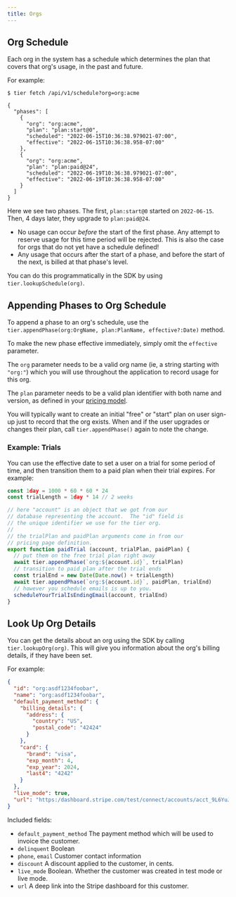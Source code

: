```yaml
---
title: Orgs
---
```


<!-- include _pieces/org-intro -->

## Org Schedule

Each org in the system has a schedule which determines the plan
that covers that org's usage, in the past and future.

For example:


```
$ tier fetch /api/v1/schedule?org=org:acme

{
  "phases": [
    {
      "org": "org:acme",
      "plan": "plan:start@0",
      "scheduled": "2022-06-15T10:36:38.979021-07:00",
      "effective": "2022-06-15T10:36:38.958-07:00"
    },
    {
      "org": "org:acme",
      "plan": "plan:paid@24",
      "scheduled": "2022-06-19T10:36:38.979021-07:00",
      "effective": "2022-06-19T10:36:38.958-07:00"
    }
  ]
}
```

Here we see two phases.  The first, `plan:start@0` started on
`2022-06-15`.  Then, 4 days later, they upgrade to `plan:paid@24`.

- No usage can occur _before_ the start of the first phase.  Any
  attempt to reserve usage for this time period will be rejected.
  This is also the case for orgs that do not yet have a schedule
  defined!
- Any usage that occurs after the start of a phase, and before
  the start of the next, is billed at that phase's level.

You can do this programmatically in the SDK by using
`tier.lookupSchedule(org)`.

## Appending Phases to Org Schedule

To append a phase to an org's schedule, use the
`tier.appendPhase(org:OrgName, plan:PlanName, effective?:Date)` method.

To make the new phase effective immediately, simply omit the
`effective` parameter.

The `org` parameter needs to be a valid org name (ie, a string
starting with `"org:"`) which you will use throughout the
application to record usage for this org.

The `plan` parameter needs to be a valid plan identifier with
both name and version, as defined in your [pricing
model](/content/concepts/1-model.md).

You will typically want to create an initial "free" or "start"
plan on user sign-up just to record that the org exists.  When
and if the user upgrades or changes their plan, call
`tier.appendPhase()` again to note the change.

### Example: Trials

You can use the effective date to set a user on a trial for some
period of time, and then transition them to a paid plan when
their trial expires.  For example:

```js
const 1day = 1000 * 60 * 60 * 24
const trialLength = 1day * 14 // 2 weeks

// here "account" is an object that we got from our
// database representing the account.  The "id" field is
// the unique identifier we use for the tier org.
//
// the trialPlan and paidPlan arguments come in from our
// pricing page definition.
export function paidTrial (account, trialPlan, paidPlan) {
  // put them on the free trial plan right away
  await tier.appendPhase(`org:${account.id}`, trialPlan)
  // transition to paid plan after the trial ends
  const trialEnd = new Date(Date.now() + trialLength)
  await tier.appendPhase(`org:${account.id}`, paidPlan, trialEnd)
  // however you schedule emails is up to you.
  scheduleYourTrialIsEndingEmail(account, trialEnd)
}
```

## Look Up Org Details

You can get the details about an org using the SDK by calling
`tier.lookupOrg(org)`.  This will give you information about the
org's billing details, if they have been set.

For example:

```json
{
  "id": "org:asdf1234foobar",
  "name": "org:asdf1234foobar",
  "default_payment_method": {
    "billing_details": {
      "address": {
        "country": "US",
        "postal_code": "42424"
      }
    },
    "card": {
      "brand": "visa",
      "exp_month": 4,
      "exp_year": 2024,
      "last4": "4242"
    }
  },
  "live_mode": true,
  "url": "https:/dashboard.stripe.com/test/connect/accounts/acct_9L6YuJ2CPREEhBW0/customers/cus_DBwcNBiLsLeAKt"
}
```

Included fields:

- `default_payment_method` The payment method which will be used
  to invoice the customer.
- `delinquent` Boolean
- `phone`, `email` Customer contact information
- `discount` A discount applied to the customer, in cents.
- `live_mode` Boolean. Whether the customer was created in test
  mode or live mode.
- `url` A deep link into the Stripe dashboard for this customer.
